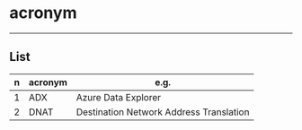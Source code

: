 # acronym

---

## List
|n|acronym|e.g.|
|-|-------|-----|
|1|ADX|Azure Data Explorer|
|2|DNAT|Destination Network Address Translation|DNAT rules are configured within the firewall rules to specify how inbound traffic should be translated and forwarded to internal resources such as virtual machines (VMs) or services hosted within your Azure virtual network. These DNAT rules enable you to make these resources accessible from outside your virtual network while maintaining control over incoming traffic through the firewall|
